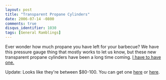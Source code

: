 ```yaml
---
layout: post
title: "Transparent Propane Cylinders"
date: 2006-07-14 -0800
comments: true
disqus_identifier: 1030
tags: [General Ramblings]
---
```

Ever wonder how much propane you have left for your barbecue? We have
this pressure gauge thing that mostly works to let us know, but these
new transparent propane cylinders have been a long time coming. [I have
to have one.](http://litecylinder.com/)
 
 Update: Looks like they're between \$80-100. You can get one
[here](http://www.propaneproducts.com/lite-cylinder.html) or
[here](http://www.gasgrillsnow.com/viewprd.asp?idcategory=1798&idproduct=5171).

